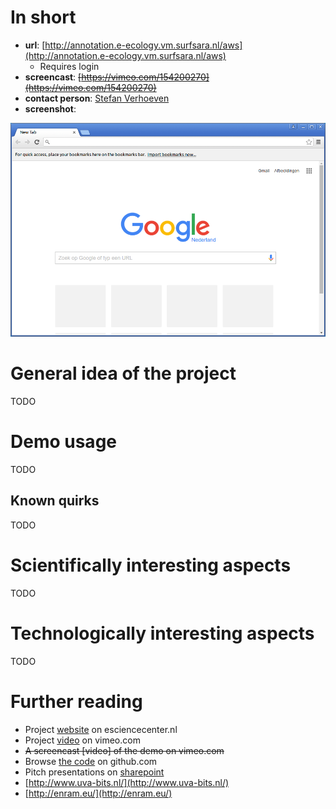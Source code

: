 # In short

- **url**: [http://annotation.e-ecology.vm.surfsara.nl/aws](http://annotation.e-ecology.vm.surfsara.nl/aws)
  - Requires login
- **screencast**: ~~[https://vimeo.com/154200270](https://vimeo.com/154200270)~~
- **contact person**: [Stefan Verhoeven](https://www.esciencecenter.nl/profile/ing.-stefan-verhoeven)
- **screenshot**: 
 
![screenshot](/demos/template/screencapture-demo-template.png "template demo screenshot")


# General idea of the project

TODO

# Demo usage

TODO

## Known quirks

TODO

# Scientifically interesting aspects

TODO

# Technologically interesting aspects

TODO

# Further reading

- Project [website](https://www.esciencecenter.nl/project/eecology) on esciencecenter.nl
- Project [video](https://vimeo.com/106796321) on vimeo.com
- ~~A screencast [video] of the demo on vimeo.com~~
- Browse [the code](https://github.com/NLeSC?utf8=%E2%9C%93&query=eecology) on github.com
- Pitch presentations on [sharepoint](https://nlesc.sharepoint.com/Shared%20Documents/Forms/AllItems.aspx?RootFolder=%2FShared%20Documents%2FNLeSC%20Project%20Presentations%2FCurrent%2FeEcology&FolderCTID=0x0120004EB0DBA245A10041AA401E78745EB1B1&View={2CC9F224-02CB-49B5-9DBB-C97AE29C8572})
- [http://www.uva-bits.nl/](http://www.uva-bits.nl/) 
- [http://enram.eu/](http://enram.eu/)
